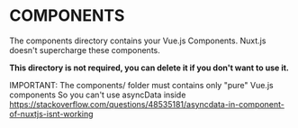 # COMPONENTS

The components directory contains your Vue.js Components.
Nuxt.js doesn't supercharge these components.

**This directory is not required, you can delete it if you don't want to use it.**

IMPORTANT:
The components/ folder must contains only "pure" Vue.js components
So you can't use asyncData inside
https://stackoverflow.com/questions/48535181/asyncdata-in-component-of-nuxtjs-isnt-working
